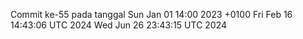 Commit ke-55 pada tanggal Sun Jan 01 14:00 2023 +0100
Fri Feb 16 14:43:06 UTC 2024
Wed Jun 26 23:43:15 UTC 2024
